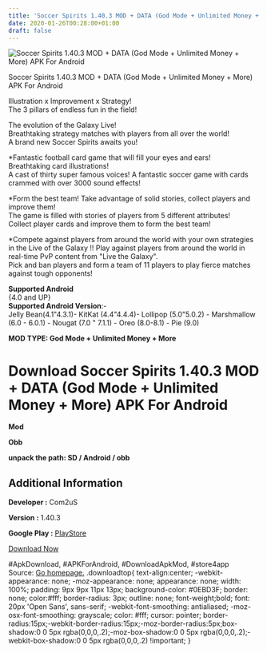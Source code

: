 ```yaml
---
title: 'Soccer Spirits 1.40.3 MOD + DATA (God Mode + Unlimited Money + More) APK For Android'
date: 2020-01-26T00:28:00+01:00
draft: false
---
```


![Soccer Spirits 1.40.3 MOD + DATA (God Mode + Unlimited Money + More) APK For Android](https://i2.wp.com/apkhome.net/wp-content/uploads/2020/01/Soccer-Spirits-1.40.3-MOD-DATA-God-Mode-Unlimited-Money-More.png "Soccer Spirits 1.40.3 MOD + DATA (God Mode + Unlimited Money + More) APK For Android")

  

Soccer Spirits 1.40.3 MOD + DATA (God Mode + Unlimited Money + More) APK For Android

Illustration x Improvement x Strategy!  
The 3 pillars of endless fun in the field!

The evolution of the Galaxy Live!  
Breathtaking strategy matches with players from all over the world!  
A brand new Soccer Spirits awaits you!

\*Fantastic football card game that will fill your eyes and ears!  
Breathtaking card illustrations!  
A cast of thirty super famous voices! A fantastic soccer game with cards crammed with over 3000 sound effects!

\*Form the best team! Take advantage of solid stories, collect players and improve them!  
The game is filled with stories of players from 5 different attributes!  
Collect player cards and improve them to form the best team!

\*Compete against players from around the world with your own strategies in the Live of the Galaxy !! Play against players from around the world in real-time PvP content from "Live the Galaxy".  
Pick and ban players and form a team of 11 players to play fierce matches against tough opponents!

**Supported Android**  
{4.0 and UP}  
**Supported Android Version**:-  
Jelly Bean(4.1"4.3.1)- KitKat (4.4"4.4.4)- Lollipop (5.0"5.0.2) - Marshmallow (6.0 - 6.0.1) - Nougat (7.0 " 7.1.1) - Oreo (8.0-8.1) - Pie (9.0)

**MOD TYPE: God Mode + Unlimited Money + More**

Download Soccer Spirits 1.40.3 MOD + DATA (God Mode + Unlimited Money + More) APK For Android
=============================================================================================

**Mod**

**Obb**

**unpack the path: SD / Android / obb**

Additional Information
----------------------

**Developer :** Com2uS

**Version :** 1.40.3

**Google Play :** [PlayStore](https://play.google.com/store/apps/details?id=com.com2us.soccerspirits.normal2.freefull.google.global.android.common)

  

[Download Now](https://store4app.co/post/soccer-spirits-1-40-3-mod-data-god-mode-unlimited-money-more-apk-for-android_1579972783)

  
#ApkDownload, #APKForAndroid, #DownloadApkMod, #store4app  
Source: [Go homepage.](https://store4app.co/post/soccer-spirits-1-40-3-mod-data-god-mode-unlimited-money-more-apk-for-android_1579972783) .downloadtop{ text-align:center; -webkit-appearance: none; -moz-appearance: none; appearance: none; width: 100%; padding: 9px 9px 11px 13px; background-color: #0EBD3F; border: none; color:#fff; border-radius: 3px; outline: none; font-weight;bold; font: 20px 'Open Sans', sans-serif; -webkit-font-smoothing: antialiased; -moz-osx-font-smoothing: grayscale; color: #fff; cursor: pointer; border-radius:15px;-webkit-border-radius:15px;-moz-border-radius:5px;box-shadow:0 0 5px rgba(0,0,0,.2);-moz-box-shadow:0 0 5px rgba(0,0,0,.2);-webkit-box-shadow:0 0 5px rgba(0,0,0,.2) !important; }